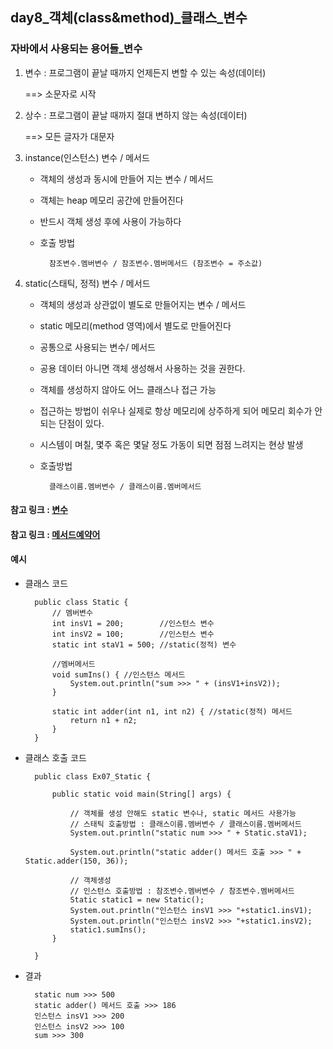 ## day8_객체(class&method)_클래스_변수

### 자바에서 사용되는 용어들_변수
1. 변수 : 프로그램이 끝날 때까지 언제든지 변할 수 있는 속성(데이터)
		
    ==> 소문자로 시작 

2. 상수 : 프로그램이 끝날 때까지 절대 변하지 않는 속성(데이터)
	
    ==> 모든 글자가 대문자

3. instance(인스턴스) 변수 / 메서드
	- 객체의 생성과 동시에 만들어 지는 변수 / 메서드
	- 객체는 heap 메모리 공간에 만들어진다
	- 반드시 객체 생성 후에 사용이 가능하다
	- 호출 방법
        
            참조변수.멤버변수 / 참조변수.멤버메서드 (참조변수 = 주소값)

4. static(스태틱, 정적) 변수 / 메서드 
	- 객체의 생성과 상관없이 별도로 만들어지는 변수 / 메서드
	- static 메모리(method 영역)에서 별도로 만들어진다
	- 공통으로 사용되는 변수/ 메서드
    - 공용 데이터 아니면 객체 생성해서 사용하는 것을 권한다.
	- 객체를 생성하지 않아도 어느 클래스나 접근 가능
	- 접근하는 방법이 쉬우나 실제로 항상 메모리에 상주하게 되어 메모리 회수가 안되는 단점이 있다.
    - 시스템이 며칠, 몇주 혹은 몇달 정도 가동이 되면 점점 느려지는 현상 발생
    - 호출방법 
    
            클래스이름.멤버변수 / 클래스이름.멤버메서드

#### 참고 링크 : [변수](https://github.com/hyeah0/Java/blob/main/%E1%84%8C%E1%85%A1%E1%84%87%E1%85%A1%E1%84%8C%E1%85%A5%E1%86%BC%E1%84%85%E1%85%B5(%E1%84%80%E1%85%AE%E1%86%A8%E1%84%87%E1%85%B5%E1%84%89%E1%85%AE%E1%84%8B%E1%85%A5%E1%86%B8%E1%84%8C%E1%85%A5%E1%86%AB)/%EA%B0%9D%EC%B2%B4/8.%EB%B3%80%EC%88%98.md)
#### 참고 링크 : [메서드예약어](https://github.com/hyeah0/Java/blob/main/%E1%84%8C%E1%85%A1%E1%84%87%E1%85%A1%E1%84%8C%E1%85%A5%E1%86%BC%E1%84%85%E1%85%B5(%E1%84%80%E1%85%AE%E1%86%A8%E1%84%87%E1%85%B5%E1%84%89%E1%85%AE%E1%84%8B%E1%85%A5%E1%86%B8%E1%84%8C%E1%85%A5%E1%86%AB)/%EA%B0%9D%EC%B2%B4/6-1.%EB%A9%94%EC%86%8C%EB%93%9C.md#%EB%A9%94%EC%84%9C%EB%93%9C-%EC%98%88%EC%95%BD%EC%96%B4)

#### 예시
- 클래스 코드

        public class Static {
            // 멤버변수
            int insV1 = 200;		//인스턴스 변수
            int insV2 = 100;		//인스턴스 변수
            static int staV1 = 500; //static(정적) 변수
            
            //멤버메서드
            void sumIns() { //인스턴스 메서드
                System.out.println("sum >>> " + (insV1+insV2));
            }
            
            static int adder(int n1, int n2) { //static(정적) 메서드
                return n1 + n2;
            }
        }

- 클래스 호출 코드

        public class Ex07_Static {

            public static void main(String[] args) {
                
                // 객체를 생성 안해도 static 변수나, static 메서드 사용가능
                // 스태틱 호출방법 : 클래스이름.멤버변수 / 클래스이름.멤버메서드
                System.out.println("static num >>> " + Static.staV1);
                
                System.out.println("static adder() 메서드 호출 >>> " + Static.adder(150, 36));
            
                // 객체생성
                // 인스턴스 호출방법 : 참조변수.멤버변수 / 참조변수.멤버메서드
                Static static1 = new Static();
                System.out.println("인스턴스 insV1 >>> "+static1.insV1);
                System.out.println("인스턴스 insV2 >>> "+static1.insV2);
                static1.sumIns();
            }

        }

- 결과

        static num >>> 500
        static adder() 메서드 호출 >>> 186
        인스턴스 insV1 >>> 200
        인스턴스 insV2 >>> 100
        sum >>> 300